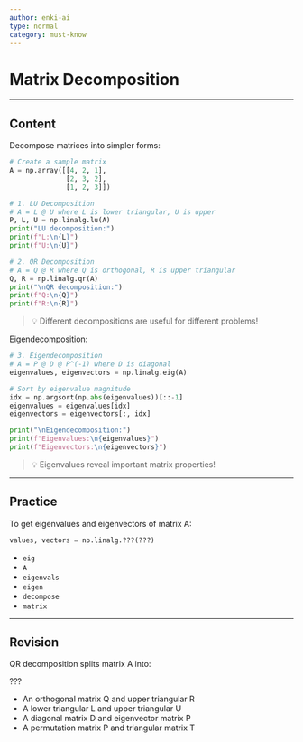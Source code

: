 ```yaml
---
author: enki-ai
type: normal
category: must-know
---
```


# Matrix Decomposition

---

## Content

Decompose matrices into simpler forms:

```python
# Create a sample matrix
A = np.array([[4, 2, 1],
              [2, 3, 2],
              [1, 2, 3]])

# 1. LU Decomposition
# A = L @ U where L is lower triangular, U is upper
P, L, U = np.linalg.lu(A)
print("LU decomposition:")
print(f"L:\n{L}")
print(f"U:\n{U}")

# 2. QR Decomposition
# A = Q @ R where Q is orthogonal, R is upper triangular
Q, R = np.linalg.qr(A)
print("\nQR decomposition:")
print(f"Q:\n{Q}")
print(f"R:\n{R}")
```

> 💡 Different decompositions are useful for different problems!

Eigendecomposition:

```python
# 3. Eigendecomposition
# A = P @ D @ P^(-1) where D is diagonal
eigenvalues, eigenvectors = np.linalg.eig(A)

# Sort by eigenvalue magnitude
idx = np.argsort(np.abs(eigenvalues))[::-1]
eigenvalues = eigenvalues[idx]
eigenvectors = eigenvectors[:, idx]

print("\nEigendecomposition:")
print(f"Eigenvalues:\n{eigenvalues}")
print(f"Eigenvectors:\n{eigenvectors}")
```

> 💡 Eigenvalues reveal important matrix properties!

---

## Practice

To get eigenvalues and eigenvectors of matrix A:

```python
values, vectors = np.linalg.???(???)
```

- `eig`
- `A`
- `eigenvals`
- `eigen`
- `decompose`
- `matrix`

---

## Revision

QR decomposition splits matrix A into:

???

- An orthogonal matrix Q and upper triangular R
- A lower triangular L and upper triangular U
- A diagonal matrix D and eigenvector matrix P
- A permutation matrix P and triangular matrix T